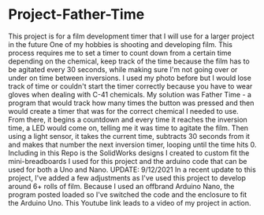 # Project-Father-Time
This project is for a film development timer that I will use for a larger project in the future
One of my hobbies is shooting and developing film. This process requires me to set a timer to count down from a certain time depending on the chemical, keep track of the time because the film has to be agitated every 30 seconds, while making sure I'm not going over or under on time between inversions. I used my photo before but I would lose track of time or couldn't start the timer correctly because you have to wear gloves when dealing with C-41 chemicals. My solution was Father Time - a program that would track how many times the button was pressed and then would create a timer that was for the correct chemical I needed to use. From there, it begins a countdown and every time it reaches the inversion time, a LED would come on, telling me it was time to agitate the film. Then using a light sensor, it takes the current time, subtracts 30 seconds from it and makes that number the next inversion timer, looping until the time hits 0. Including in this Repo is the SolidWorks designs I created to custom fit the mini-breadboards I used for this project and the arduino code that can be used for both a Uno and Nano.
UPDATE: 9/12/2021
In a recent update to this project, I've added a few adjustments as I've used this project to develop around 6+ rolls of film. Because I used an offbrand Arduino Nano, the program posted loaded so I've switched the code and the enclosure to fit the Arduino Uno. This Youtube link leads to a video of my project in action. 
